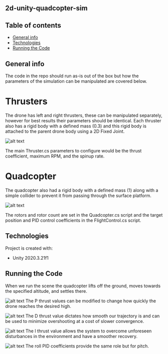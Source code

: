 ## 2d-unity-quadcopter-sim

## Table of contents

- [General info](#general-info)
- [Technologies](#technologies)
- [Running the Code](#running-the-code)

## General info

The code in the repo should run as-is out of the box but how the parameters of the simulation can be manipulated are covered below.

# Thrusters

The drone has left and right thrusters, these can be manipulated separately, however for best results their parameters should be identical. Each thruster also has a rigid body with a defined mass (0.3) and this rigid body is attached to the parent drone body using a 2D Fixed Joint.

![alt text](https://cdn-images-1.medium.com/max/800/1*9xIpEFJhUD_xvHlHsjfBVg.png)

The main Thruster.cs parameters to configure would be the thrust coefficient, maximum RPM, and the spinup rate.

# Quadcopter

The quadcopter also had a rigid body with a defined mass (1) along with a simple collider to prevent it from passing through the surface platform.

![alt text](https://cdn-images-1.medium.com/max/800/1*oW0ooqAlULV2XLiezIKKQg.png)

The rotors and rotor count are set in the Quadcopter.cs script and the target position and PID control coefficients in the FlightControl.cs script.

## Technologies

Project is created with:

- Unity 2020.3.21f1

## Running the Code

When we run the scene the quadcopter lifts off the ground, moves towards the specified altitude, and settles there.

![alt text](https://cdn-images-1.medium.com/max/800/1*1KdD_3Bd491HiFm0docCoA.gif)
The P thrust values can be modified to change how quickly the drone reaches the desired high.

![alt text](https://cdn-images-1.medium.com/max/800/1*vXg3tDCL6xiAZrF-p273_w.gif)
The D thrust value dictates how smooth our trajectory is and can be used to minimize overshooting at a cost of slower convergence.

![alt text](https://cdn-images-1.medium.com/max/800/1*R50RA8RYwKaHKQJ9IVoBkA.gif)
The I thrust value allows the system to overcome unforeseen disturbances in the environment and have a smoother recovery.

![alt text](https://cdn-images-1.medium.com/max/800/1*V7BhEO7Mnhq16XsBemDNug.gif)
The roll PID coefficients provide the same role but for pitch.
